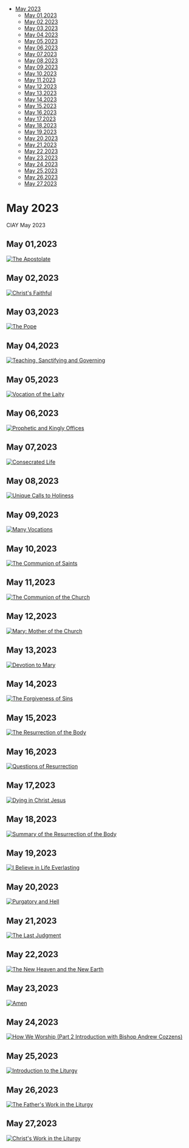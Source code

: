 <!-- toc -->

- [May 2023](#may-2023)
  * [May 01,2023](#may-012023)
  * [May 02,2023](#may-022023)
  * [May 03,2023](#may-032023)
  * [May 04,2023](#may-042023)
  * [May 05,2023](#may-052023)
  * [May 06,2023](#may-062023)
  * [May 07,2023](#may-072023)
  * [May 08,2023](#may-082023)
  * [May 09,2023](#may-092023)
  * [May 10,2023](#may-102023)
  * [May 11,2023](#may-112023)
  * [May 12,2023](#may-122023)
  * [May 13,2023](#may-132023)
  * [May 14,2023](#may-142023)
  * [May 15,2023](#may-152023)
  * [May 16,2023](#may-162023)
  * [May 17,2023](#may-172023)
  * [May 18,2023](#may-182023)
  * [May 19,2023](#may-192023)
  * [May 20,2023](#may-202023)
  * [May 21,2023](#may-212023)
  * [May 22,2023](#may-222023)
  * [May 23,2023](#may-232023)
  * [May 24,2023](#may-242023)
  * [May 25,2023](#may-252023)
  * [May 26,2023](#may-262023)
  * [May 27,2023](#may-272023)

<!-- tocstop -->

# May 2023 #
CIAY May 2023

## May 01,2023 ##

[![The Apostolate](https://raw.githubusercontent.com/fernal73/CIAY/main/May/jpgs/Day121.jpg)](https://youtu.be/w1iDblFpNiQ "The Apostolate")

## May 02,2023 ##

[![Christ's Faithful](https://raw.githubusercontent.com/fernal73/CIAY/main/May/jpgs/Day122.jpg)](https://youtu.be/My1LixdLejw "Christ's Faithful")

## May 03,2023 ##

[![The Pope](https://raw.githubusercontent.com/fernal73/CIAY/main/May/jpgs/Day123.jpg)](https://youtu.be/6vMPBW8SN78 "The Pope")

## May 04,2023 ##

[![Teaching, Sanctifying and Governing](https://raw.githubusercontent.com/fernal73/CIAY/main/May/jpgs/Day124.jpg)](https://youtu.be/m_8H0e67ecE "Teaching, Sanctifying and Governing")

## May 05,2023 ##

[![Vocation of the Laity](https://raw.githubusercontent.com/fernal73/CIAY/main/May/jpgs/Day125.jpg)](https://youtu.be/as6Gxh7zXxo "Vocation of the Laity")

## May 06,2023 ##

[![Prophetic and Kingly Offices](https://raw.githubusercontent.com/fernal73/CIAY/main/May/jpgs/Day126.jpg)](https://youtu.be/G4U2CAZV2sI "Prophetic and Kingly Offices")

## May 07,2023 ##

[![Consecrated Life](https://raw.githubusercontent.com/fernal73/CIAY/main/May/jpgs/Day127.jpg)](https://youtu.be/nFPVnOoBEEw "Consecrated Life")

## May 08,2023 ##

[![Unique Calls to Holiness](https://raw.githubusercontent.com/fernal73/CIAY/main/May/jpgs/Day128.jpg)](https://youtu.be/nOv0x-p2cIQ "Unique Calls to Holiness")

## May 09,2023 ##

[![Many Vocations](https://raw.githubusercontent.com/fernal73/CIAY/main/May/jpgs/Day129.jpg)](https://youtu.be/mh0jBJxnYCk "Many Vocations")

## May 10,2023 ##

[![The Communion of Saints](https://raw.githubusercontent.com/fernal73/CIAY/main/May/jpgs/Day130.jpg)](https://youtu.be/WApD9oWKkHc "The Communion of Saints")

## May 11,2023 ##

[![The Communion of the Church](https://raw.githubusercontent.com/fernal73/CIAY/main/May/jpgs/Day131.jpg)](https://youtu.be/QLQ49jxNGRY "The Communion of the Church")

## May 12,2023 ##

[![Mary: Mother of the Church](https://raw.githubusercontent.com/fernal73/CIAY/main/May/jpgs/Day132.jpg)](https://youtu.be/P7s_OOc65KQ "Mary: Mother of the Church")

## May 13,2023 ##

[![Devotion to Mary](https://raw.githubusercontent.com/fernal73/CIAY/main/May/jpgs/Day133.jpg)](https://youtu.be/dlGKomDiRQs "Devotion to Mary")

## May 14,2023 ##

[![The Forgiveness of Sins](https://raw.githubusercontent.com/fernal73/CIAY/main/May/jpgs/Day134.jpg)](https://youtu.be/5wUY1VTOGT8 "The Forgiveness of Sins")

## May 15,2023 ##

[![The Resurrection of the Body](https://raw.githubusercontent.com/fernal73/CIAY/main/May/jpgs/Day135.jpg)](https://youtu.be/_8wquHIbm7w "The Resurrection of the Body")

## May 16,2023 ##

[![Questions of Resurrection](https://raw.githubusercontent.com/fernal73/CIAY/main/May/jpgs/Day136.jpg)](https://youtu.be/MVqYooVEecA "Questions of Resurrection")

## May 17,2023 ##

[![Dying in Christ Jesus](https://raw.githubusercontent.com/fernal73/CIAY/main/May/jpgs/Day137.jpg)](https://youtu.be/RSqOmjJwDIY "Dying in Christ Jesus")

## May 18,2023 ##

[![Summary of the Resurrection of the Body](https://raw.githubusercontent.com/fernal73/CIAY/main/May/jpgs/Day138.jpg)](https://youtu.be/mBFaMN2OL0E "Summary of the Resurrection of the Body")

## May 19,2023 ##

[![I Believe in Life Everlasting](https://raw.githubusercontent.com/fernal73/CIAY/main/May/jpgs/Day139.jpg)](https://youtu.be/9Fr6t_l6cE4 "I Believe in Life Everlasting")

## May 20,2023 ##

[![Purgatory and Hell](https://raw.githubusercontent.com/fernal73/CIAY/main/May/jpgs/Day140.jpg)](https://youtu.be/O0mrlrA9Iks "Purgatory and Hell")

## May 21,2023 ##

[![The Last Judgment](https://raw.githubusercontent.com/fernal73/CIAY/main/May/jpgs/Day141.jpg)](https://youtu.be/ENDOLGqmO5g "The Last Judgment")

## May 22,2023 ##

[![The New Heaven and the New Earth](https://raw.githubusercontent.com/fernal73/CIAY/main/May/jpgs/Day142.jpg)](https://youtu.be/Du13k-DScKs "The New Heaven and the New Earth")

## May 23,2023 ##

[![Amen](https://raw.githubusercontent.com/fernal73/CIAY/main/May/jpgs/Day143.jpg)](https://youtu.be/T7BRPkg1BAY "Amen")

## May 24,2023 ##

[![How We Worship (Part 2 Introduction with Bishop Andrew Cozzens)](https://raw.githubusercontent.com/fernal73/CIAY/main/May/jpgs/Day144.jpg)](https://youtu.be/HAHNqotzFlA "How We Worship (Part 2 Introduction with Bishop Andrew Cozzens)")

## May 25,2023 ##

[![Introduction to the Liturgy](https://raw.githubusercontent.com/fernal73/CIAY/main/May/jpgs/Day145.jpg)](https://youtu.be/2QQMdzwQlY4 "Introduction to the Liturgy")

## May 26,2023 ##

[![The Father's Work in the Liturgy](https://raw.githubusercontent.com/fernal73/CIAY/main/May/jpgs/Day146.jpg)](https://youtu.be/8AaFFdt_O5c "The Father's Work in the Liturgy")

## May 27,2023 ##

[![Christ's Work in the Liturgy](https://raw.githubusercontent.com/fernal73/CIAY/main/May/jpgs/Day147.jpg)](https://youtu.be/dgHlzEJpQ2k "Christ's Work in the Liturgy")
